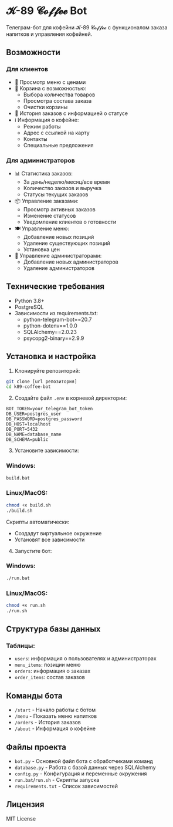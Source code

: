 # 𝓚-89 𝓒𝓸𝓯𝓯𝓮𝓮 Bot

Телеграм-бот для кофейни 𝓚-89 𝓒𝓸𝓯𝓯𝓮𝓮 с функционалом заказа напитков и управления кофейней.

## Возможности

### Для клиентов
- 🍵 Просмотр меню с ценами
- 🛒 Корзина с возможностью:
  - Выбора количества товаров
  - Просмотра состава заказа
  - Очистки корзины
- 📝 История заказов с информацией о статусе
- ℹ️ Информация о кофейне:
  - Режим работы
  - Адрес с ссылкой на карту
  - Контакты
  - Специальные предложения

### Для администраторов
- 📊 Статистика заказов:
  - За день/неделю/месяц/все время
  - Количество заказов и выручка
  - Статусы текущих заказов
- 📦 Управление заказами:
  - Просмотр активных заказов
  - Изменение статусов
  - Уведомление клиентов о готовности
- 🍽 Управление меню:
  - Добавление новых позиций
  - Удаление существующих позиций
  - Установка цен
- 👥 Управление администраторами:
  - Добавление новых администраторов
  - Удаление администраторов

## Технические требования

- Python 3.8+
- PostgreSQL
- Зависимости из requirements.txt:
  - python-telegram-bot==20.7
  - python-dotenv==1.0.0
  - SQLAlchemy==2.0.23
  - psycopg2-binary==2.9.9

## Установка и настройка

1. Клонируйте репозиторий:
```bash
git clone [url репозитория]
cd k89-coffee-bot
```

2. Создайте файл `.env` в корневой директории:
```env
BOT_TOKEN=your_telegram_bot_token
DB_USER=postgres_user
DB_PASSWORD=postgres_password
DB_HOST=localhost
DB_PORT=5432
DB_NAME=database_name
DB_SCHEMA=public
```

3. Установите зависимости:

### Windows:
```bash
build.bat
```

### Linux/MacOS:
```bash
chmod +x build.sh
./build.sh
```

Скрипты автоматически:
- Создадут виртуальное окружение
- Установят все зависимости


4. Запустите бот:

### Windows:
```bash
./run.bat
```

### Linux/MacOS:
```bash
chmod +x run.sh
./run.sh
```


## Структура базы данных

### Таблицы:
- `users`: информация о пользователях и администраторах
- `menu_items`: позиции меню
- `orders`: информация о заказах
- `order_items`: состав заказов

## Команды бота

- `/start` - Начало работы с ботом
- `/menu` - Показать меню напитков
- `/orders` - История заказов
- `/about` - Информация о кофейне

## Файлы проекта

- `bot.py` - Основной файл бота с обработчиками команд
- `database.py` - Работа с базой данных через SQLAlchemy
- `config.py` - Конфигурация и переменные окружения
- `run.bat`/`run.sh` - Скрипты запуска
- `requirements.txt` - Список зависимостей

## Лицензия

MIT License
